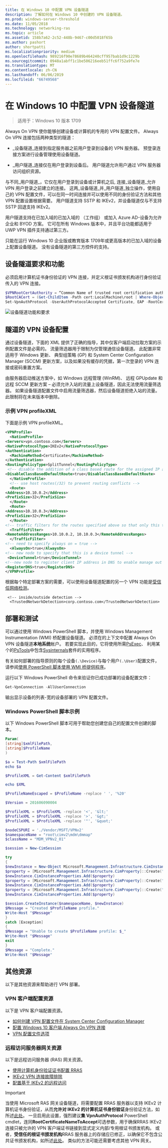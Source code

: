 ```yaml
---
title: 在 Windows 10 中配置 VPN 设备隧道
description: 了解如何在 Windows 10 中创建的 VPN 设备隧道。
ms.prod: windows-server-threshold
ms.date: 11/05/2018
ms.technology: networking-ras
ms.topic: article
ms.assetid: 158b7a62-2c52-448b-9467-c00d5018f65b
ms.author: pashort
author: shortpatti
ms.localizationpriority: medium
ms.openlocfilehash: 989216f90e78689b464240cff957bab1d9c1229b
ms.sourcegitcommit: 0948a1abff1c1be506216eeb51ffc6f752a9fe7e
ms.translationtype: MT
ms.contentlocale: zh-CN
ms.lasthandoff: 06/06/2019
ms.locfileid: "66749568"
---
```

# <a name="configure-vpn-device-tunnels-in-windows-10"></a>在 Windows 10 中配置 VPN 设备隧道

>适用于：Windows 10 版本 1709

Always On VPN 使你能够创建设备或计算机的专用的 VPN 配置文件。 Always On VPN 连接包括两种类型的隧道： 

- _设备隧道_连接到指定服务器之前用户登录到设备的 VPN 服务器。 预登录连接方案进行设备管理使用设备隧道。

- _用户隧道_连接仅在用户登录到设备后。 用户隧道允许用户通过 VPN 服务器访问组织资源。

与不同_用户隧道_，它仅在用户登录到设备或计算机之后, 连接_设备隧道_允许 VPN 用户登录之前建立的连接。 这两_设备隧道_并_用户隧道_独立操作，使用自己的 VPN 配置文件，可以在同一时间连接并可以使用不同的身份验证方法和其他 VPN 配置设置根据需要。 用户隧道支持 SSTP 和 IKEv2，并设备隧道仅与不支持 SSTP 回退支持 IKEv2。

用户隧道支持在已加入域的已加入域的 （工作组） 或加入 Azure AD-设备为允许企业和 BYOD 方案。 它可在所有 Windows 版本中，并且平台功能都适用于 UWP VPN 插件支持通过第三方。

只能在运行 Windows 10 企业版或教育版本 1709年或更高版本的已加入域的设备上配置设备隧道。 没有设备隧道的第三方控件的支持。


## <a name="device-tunnel-requirements-and-features"></a>设备隧道要求和功能
必须启用计算机证书身份验证的 VPN 连接，并定义根证书颁发机构进行身份验证传入的 VPN 连接。 

```PowerShell
$VPNRootCertAuthority = “Common Name of trusted root certification authority”
$RootCACert = (Get-ChildItem -Path cert:LocalMachine\root | Where-Object {$_.Subject -Like “*$VPNRootCertAuthority*” })
Set-VpnAuthProtocol -UserAuthProtocolAccepted Certificate, EAP -RootCertificateNameToAccept $RootCACert -PassThru
```

![设备隧道功能和要求](../../media/device-tunnel-feature-and-requirements.png)

## <a name="vpn-device-tunnel-configuration"></a>隧道的 VPN 设备配置

通过设备隧道，下面的 XML 提供了正确的指导，其中仅客户端启动拉取方案的示例配置文件是必需的。  流量筛选器用于限制为仅管理通信设备隧道。  此配置非常适用于 Windows 更新、 典型组策略 (GP) 和 System Center Configuration Manager (SCCM) 更新方案，以及如果没有缓存的凭据，第一次登录的 VPN 连接或密码重置方案。 

由服务器启动推送方案中，如 Windows 远程管理 (WinRM)、 远程 GPUpdate 和远程 SCCM 更新方案 – 必须允许入站的流量上设备隧道，因此无法使用流量筛选器。  如果设备隧道配置文件中启用流量筛选器，然后设备隧道拒绝入站的流量。  此限制将在未来版本中删除。


### <a name="sample-vpn-profilexml"></a>示例 VPN profileXML

下面是示例 VPN profileXML。

``` xml
<VPNProfile>  
  <NativeProfile>  
<Servers>vpn.contoso.com</Servers>  
<NativeProtocolType>IKEv2</NativeProtocolType>  
<Authentication>  
  <MachineMethod>Certificate</MachineMethod>  
</Authentication>  
<RoutingPolicyType>SplitTunnel</RoutingPolicyType>  
 <!-- disable the addition of a class based route for the assigned IP address on the VPN interface -->
<DisableClassBasedDefaultRoute>true</DisableClassBasedDefaultRoute>  
  </NativeProfile> 
  <!-- use host routes(/32) to prevent routing conflicts -->  
  <Route>  
<Address>10.10.0.2</Address>  
<PrefixSize>32</PrefixSize>  
  </Route>  
  <Route>  
<Address>10.10.0.3</Address>  
<PrefixSize>32</PrefixSize>  
  </Route>  
<!-- traffic filters for the routes specified above so that only this traffic can go over the device tunnel --> 
  <TrafficFilter>  
<RemoteAddressRanges>10.10.0.2, 10.10.0.3</RemoteAddressRanges>  
  </TrafficFilter>
<!-- need to specify always on = true --> 
  <AlwaysOn>true</AlwaysOn> 
<!-- new node to specify that this is a device tunnel -->  
 <DeviceTunnel>true</DeviceTunnel>
<!--new node to register client IP address in DNS to enable manage out -->
<RegisterDNS>true</RegisterDNS>
</VPNProfile>
```

根据每个特定部署方案的需要，可以使用设备隧道配置的另一个 VPN 功能是[受信任网络检测](https://social.technet.microsoft.com/wiki/contents/articles/38546.new-features-for-vpn-in-windows-10-and-windows-server-2016.aspx#Trusted_Network_Detection)。

```
 <!-- inside/outside detection -->
  <TrustedNetworkDetection>corp.contoso.com</TrustedNetworkDetection>
```

## <a name="deployment-and-testing"></a>部署和测试

可以通过使用 Windows PowerShell 脚本，并使用 Windows Management Instrumentation (WMI) 桥配置设备隧道。 必须在的上下文中配置 Always On VPN 设备隧道**本地系统**帐户。 若要实现此目的，它将使用所需[PsExec](https://docs.microsoft.com/sysinternals/downloads/psexec)、 利用某个的[PsTools](https://docs.microsoft.com/sysinternals/downloads/pstools)中包含[Sysinternals](https://docs.microsoft.com/sysinternals/)套件的实用程序。

有关如何部署的指导原则的每个设备`(.\Device)`与每个用户`(.\User)`配置文件，请参阅[使用 PowerShell 脚本使用 WMI 桥提供程序](https://docs.microsoft.com/windows/client-management/mdm/using-powershell-scripting-with-the-wmi-bridge-provider)。

运行以下 Windows PowerShell 命令来验证你已成功部署的设备配置文件：

  ```powershell
  Get-VpnConnection -AllUserConnection
  ```

输出显示设备的列表\-宽的设备部署的 VPN 配置文件。

### <a name="example-windows-powershell-script"></a>Windows PowerShell 脚本示例

以下 Windows PowerShell 脚本可用于帮助您创建您自己的配置文件创建的脚本。

```PowerShell
Param(
[string]$xmlFilePath,
[string]$ProfileName
)

$a = Test-Path $xmlFilePath
echo $a

$ProfileXML = Get-Content $xmlFilePath

echo $XML

$ProfileNameEscaped = $ProfileName -replace ' ', '%20'

$Version = 201606090004

$ProfileXML = $ProfileXML -replace '<', '&lt;'
$ProfileXML = $ProfileXML -replace '>', '&gt;'
$ProfileXML = $ProfileXML -replace '"', '&quot;'

$nodeCSPURI = './Vendor/MSFT/VPNv2'
$namespaceName = "root\cimv2\mdm\dmmap"
$className = "MDM_VPNv2_01"

$session = New-CimSession

try
{
$newInstance = New-Object Microsoft.Management.Infrastructure.CimInstance $className, $namespaceName
$property = [Microsoft.Management.Infrastructure.CimProperty]::Create("ParentID", "$nodeCSPURI", 'String', 'Key')
$newInstance.CimInstanceProperties.Add($property)
$property = [Microsoft.Management.Infrastructure.CimProperty]::Create("InstanceID", "$ProfileNameEscaped", 'String', 'Key')
$newInstance.CimInstanceProperties.Add($property)
$property = [Microsoft.Management.Infrastructure.CimProperty]::Create("ProfileXML", "$ProfileXML", 'String', 'Property')
$newInstance.CimInstanceProperties.Add($property)

$session.CreateInstance($namespaceName, $newInstance)
$Message = "Created $ProfileName profile."
Write-Host "$Message"
}
catch [Exception]
{
$Message = "Unable to create $ProfileName profile: $_"
Write-Host "$Message"
exit
}
$Message = "Complete."
Write-Host "$Message"
```

## <a name="additional-resources"></a>其他资源

以下是其他资源来帮助进行 VPN 部署。

### <a name="vpn-client-configuration-resources"></a>VPN 客户端配置资源

以下是 VPN 客户端配置资源。

- [如何创建 VPN 配置文件在 System Center Configuration Manager](https://docs.microsoft.com/sccm/protect/deploy-use/create-vpn-profiles)
- [配置 Windows 10 客户端 Always On VPN 连接](always-on-vpn/deploy/vpn-deploy-client-vpn-connections.md)
- [VPN 配置文件选项](https://docs.microsoft.com/windows/access-protection/vpn/vpn-profile-options)

### <a name="remote-access-server-gateway-resources"></a>远程访问服务器网关资源

以下是远程访问服务器 (RAS) 网关资源。

- [使用计算机身份验证证书配置 RRAS](https://technet.microsoft.com/library/dd458982.aspx)
- [IKEv2 VPN 连接故障排除](https://technet.microsoft.com/library/dd941612.aspx)
- [配置基于 IKEv2 的远程访问](https://technet.microsoft.com/library/ff687731.aspx)

>[!IMPORTANT]
>当使用 Microsoft RAS 网关设备隧道，将需要配置 RRAS 服务器以支持 IKEv2 计算机证书身份验证，从而**允许对 IKEv2 的计算机证书身份验证**身份验证方法，如所述[此处](https://docs.microsoft.com/previous-versions/windows/it-pro/windows-server-2008-R2-and-2008/ee922682%28v=ws.10%29)。 一旦启用此设置，强烈建议**集 VpnAuthProtocol** PowerShell cmdlet，连同**RootCertificateNameToAccept**可选参数，用于确保RRAS IKEv2 连接只被允许的 VPN 客户端证书链接到显式定义内部/专用根证书颁发机构。 或者，**受信任的根证书颁发机构**RRAS 服务器上的存储应已修正，以确保它不包含公共证书颁发机构，如所述[此处](https://blogs.technet.microsoft.com/rrasblog/2009/06/10/what-type-of-certificate-to-install-on-the-vpn-server/)。 类似的方法可能还需要考虑其他 VPN 网关。

